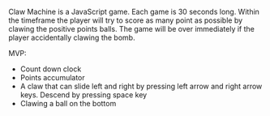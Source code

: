 Claw Machine is a JavaScript game.  Each game is 30 seconds long. Within the timeframe the player will try to score as many point as possible by clawing the positive points balls. The game will be over immediately if the player accidentally clawing the bomb.

MVP:
* Count down clock
* Points accumulator
* A claw that can slide left and right by pressing left arrow and right arrow keys. Descend by pressing space key
* Clawing a ball on the bottom
